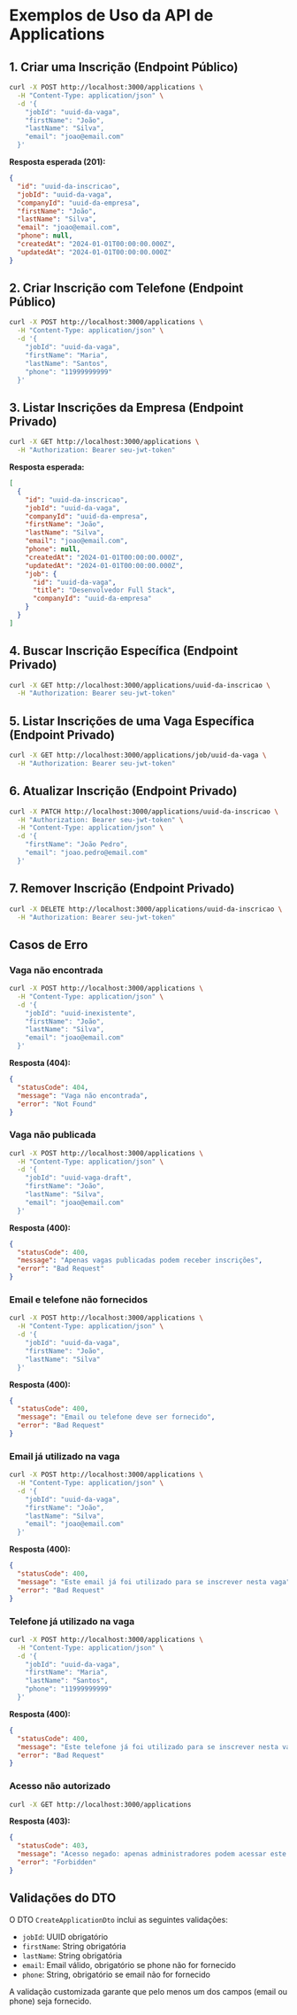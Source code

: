 # Exemplos de Uso da API de Applications

## 1. Criar uma Inscrição (Endpoint Público)

```bash
curl -X POST http://localhost:3000/applications \
  -H "Content-Type: application/json" \
  -d '{
    "jobId": "uuid-da-vaga",
    "firstName": "João",
    "lastName": "Silva",
    "email": "joao@email.com"
  }'
```

**Resposta esperada (201):**
```json
{
  "id": "uuid-da-inscricao",
  "jobId": "uuid-da-vaga",
  "companyId": "uuid-da-empresa",
  "firstName": "João",
  "lastName": "Silva",
  "email": "joao@email.com",
  "phone": null,
  "createdAt": "2024-01-01T00:00:00.000Z",
  "updatedAt": "2024-01-01T00:00:00.000Z"
}
```

## 2. Criar Inscrição com Telefone (Endpoint Público)

```bash
curl -X POST http://localhost:3000/applications \
  -H "Content-Type: application/json" \
  -d '{
    "jobId": "uuid-da-vaga",
    "firstName": "Maria",
    "lastName": "Santos",
    "phone": "11999999999"
  }'
```

## 3. Listar Inscrições da Empresa (Endpoint Privado)

```bash
curl -X GET http://localhost:3000/applications \
  -H "Authorization: Bearer seu-jwt-token"
```

**Resposta esperada:**
```json
[
  {
    "id": "uuid-da-inscricao",
    "jobId": "uuid-da-vaga",
    "companyId": "uuid-da-empresa",
    "firstName": "João",
    "lastName": "Silva",
    "email": "joao@email.com",
    "phone": null,
    "createdAt": "2024-01-01T00:00:00.000Z",
    "updatedAt": "2024-01-01T00:00:00.000Z",
    "job": {
      "id": "uuid-da-vaga",
      "title": "Desenvolvedor Full Stack",
      "companyId": "uuid-da-empresa"
    }
  }
]
```

## 4. Buscar Inscrição Específica (Endpoint Privado)

```bash
curl -X GET http://localhost:3000/applications/uuid-da-inscricao \
  -H "Authorization: Bearer seu-jwt-token"
```

## 5. Listar Inscrições de uma Vaga Específica (Endpoint Privado)

```bash
curl -X GET http://localhost:3000/applications/job/uuid-da-vaga \
  -H "Authorization: Bearer seu-jwt-token"
```

## 6. Atualizar Inscrição (Endpoint Privado)

```bash
curl -X PATCH http://localhost:3000/applications/uuid-da-inscricao \
  -H "Authorization: Bearer seu-jwt-token" \
  -H "Content-Type: application/json" \
  -d '{
    "firstName": "João Pedro",
    "email": "joao.pedro@email.com"
  }'
```

## 7. Remover Inscrição (Endpoint Privado)

```bash
curl -X DELETE http://localhost:3000/applications/uuid-da-inscricao \
  -H "Authorization: Bearer seu-jwt-token"
```

## Casos de Erro

### Vaga não encontrada
```bash
curl -X POST http://localhost:3000/applications \
  -H "Content-Type: application/json" \
  -d '{
    "jobId": "uuid-inexistente",
    "firstName": "João",
    "lastName": "Silva",
    "email": "joao@email.com"
  }'
```

**Resposta (404):**
```json
{
  "statusCode": 404,
  "message": "Vaga não encontrada",
  "error": "Not Found"
}
```

### Vaga não publicada
```bash
curl -X POST http://localhost:3000/applications \
  -H "Content-Type: application/json" \
  -d '{
    "jobId": "uuid-vaga-draft",
    "firstName": "João",
    "lastName": "Silva",
    "email": "joao@email.com"
  }'
```

**Resposta (400):**
```json
{
  "statusCode": 400,
  "message": "Apenas vagas publicadas podem receber inscrições",
  "error": "Bad Request"
}
```

### Email e telefone não fornecidos
```bash
curl -X POST http://localhost:3000/applications \
  -H "Content-Type: application/json" \
  -d '{
    "jobId": "uuid-da-vaga",
    "firstName": "João",
    "lastName": "Silva"
  }'
```

**Resposta (400):**
```json
{
  "statusCode": 400,
  "message": "Email ou telefone deve ser fornecido",
  "error": "Bad Request"
}
```

### Email já utilizado na vaga
```bash
curl -X POST http://localhost:3000/applications \
  -H "Content-Type: application/json" \
  -d '{
    "jobId": "uuid-da-vaga",
    "firstName": "João",
    "lastName": "Silva",
    "email": "joao@email.com"
  }'
```

**Resposta (400):**
```json
{
  "statusCode": 400,
  "message": "Este email já foi utilizado para se inscrever nesta vaga",
  "error": "Bad Request"
}
```

### Telefone já utilizado na vaga
```bash
curl -X POST http://localhost:3000/applications \
  -H "Content-Type: application/json" \
  -d '{
    "jobId": "uuid-da-vaga",
    "firstName": "Maria",
    "lastName": "Santos",
    "phone": "11999999999"
  }'
```

**Resposta (400):**
```json
{
  "statusCode": 400,
  "message": "Este telefone já foi utilizado para se inscrever nesta vaga",
  "error": "Bad Request"
}
```

### Acesso não autorizado
```bash
curl -X GET http://localhost:3000/applications
```

**Resposta (403):**
```json
{
  "statusCode": 403,
  "message": "Acesso negado: apenas administradores podem acessar este recurso",
  "error": "Forbidden"
}
```

## Validações do DTO

O DTO `CreateApplicationDto` inclui as seguintes validações:

- `jobId`: UUID obrigatório
- `firstName`: String obrigatória
- `lastName`: String obrigatória
- `email`: Email válido, obrigatório se phone não for fornecido
- `phone`: String, obrigatório se email não for fornecido

A validação customizada garante que pelo menos um dos campos (email ou phone) seja fornecido. 